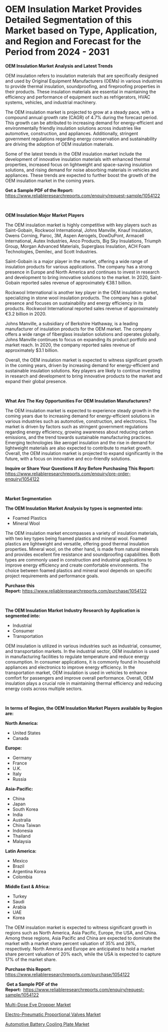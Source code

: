 <p><h1>OEM Insulation Market Provides Detailed Segmentation of this Market based on Type, Application, and Region and Forecast for the Period from 2024 - 2031</h1></p><p><strong>OEM Insulation Market Analysis and Latest Trends</strong></p>
<p><p>OEM insulation refers to insulation materials that are specifically designed and used by Original Equipment Manufacturers (OEMs) in various industries to provide thermal insulation, soundproofing, and fireproofing properties in their products. These insulation materials are essential in maintaining the efficiency and performance of equipment such as refrigerators, HVAC systems, vehicles, and industrial machinery.</p><p>The OEM insulation market is projected to grow at a steady pace, with a compound annual growth rate (CAGR) of 4.7% during the forecast period. This growth can be attributed to increasing demand for energy-efficient and environmentally friendly insulation solutions across industries like automotive, construction, and appliances. Additionally, stringent government regulations regarding energy conservation and sustainability are driving the adoption of OEM insulation materials.</p><p>Some of the latest trends in the OEM insulation market include the development of innovative insulation materials with enhanced thermal properties, increased focus on lightweight and space-saving insulation solutions, and rising demand for noise absorbing materials in vehicles and appliances. These trends are expected to further boost the growth of the OEM insulation market in the coming years.</p></p>
<p><strong>Get a Sample PDF of the Report:&nbsp;</strong> <a href="https://www.reliableresearchreports.com/enquiry/request-sample/1054122">https://www.reliableresearchreports.com/enquiry/request-sample/1054122</a></p>
<p>&nbsp;</p>
<p><strong>OEM Insulation Major Market Players</strong></p>
<p><p>The OEM insulation market is highly competitive with key players such as Saint-Gobain, Rockwool International, Johns Manville, Knauf Insulation, Owens Corning, Paroc, 3M, Aspen Aerogels, DowDuPont, Armacell International, Autex Industries, Anco Products, Big Sky Insulations, Triumph Group, Morgan Advanced Materials, Superglass Insulation, ACH Foam Technologies, Demilec, and Scott Industries.</p><p>Saint-Gobain is a major player in the market, offering a wide range of insulation products for various applications. The company has a strong presence in Europe and North America and continues to invest in research and development to bring innovative solutions to the market. In 2020, Saint-Gobain reported sales revenue of approximately €38.1 billion.</p><p>Rockwool International is another key player in the OEM insulation market, specializing in stone wool insulation products. The company has a global presence and focuses on sustainability and energy efficiency in its products. Rockwool International reported sales revenue of approximately €3.2 billion in 2020.</p><p>Johns Manville, a subsidiary of Berkshire Hathaway, is a leading manufacturer of insulation products for the OEM market. The company offers a wide range of fiberglass insulation solutions and operates globally. Johns Manville continues to focus on expanding its product portfolio and market reach. In 2020, the company reported sales revenue of approximately $3.1 billion.</p><p>Overall, the OEM insulation market is expected to witness significant growth in the coming years, driven by increasing demand for energy-efficient and sustainable insulation solutions. Key players are likely to continue investing in research and development to bring innovative products to the market and expand their global presence.</p></p>
<p>&nbsp;</p>
<p><strong>What Are The Key Opportunities For OEM Insulation Manufacturers?</strong></p>
<p><p>The OEM insulation market is expected to experience steady growth in the coming years due to increasing demand for energy-efficient solutions in various industries such as automotive, construction, and electronics. The market is driven by factors such as stringent government regulations regarding energy efficiency, growing awareness about reducing carbon emissions, and the trend towards sustainable manufacturing practices. Emerging technologies like aerogel insulation and the rise in demand for lightweight materials are also expected to contribute to market growth. Overall, the OEM insulation market is projected to expand significantly in the future, with a focus on innovative and eco-friendly solutions.</p></p>
<p><strong>Inquire or Share Your Questions If Any Before Purchasing This Report:</strong> <a href="https://www.reliableresearchreports.com/enquiry/pre-order-enquiry/1054122">https://www.reliableresearchreports.com/enquiry/pre-order-enquiry/1054122</a></p>
<p>&nbsp;</p>
<p><strong>Market Segmentation</strong></p>
<p><strong>The OEM Insulation Market Analysis by types is segmented into:</strong></p>
<p><ul><li>Foamed Plastics</li><li>Mineral Wool</li></ul></p>
<p><p>The OEM insulation market encompasses a variety of insulation materials, with two key types being foamed plastics and mineral wool. Foamed plastics are lightweight and versatile, offering good thermal insulation properties. Mineral wool, on the other hand, is made from natural minerals and provides excellent fire resistance and soundproofing capabilities. Both types are commonly used in construction and industrial applications to improve energy efficiency and create comfortable environments. The choice between foamed plastics and mineral wool depends on specific project requirements and performance goals.</p></p>
<p><strong>Purchase this Report:&nbsp;</strong><a href="https://www.reliableresearchreports.com/purchase/1054122">https://www.reliableresearchreports.com/purchase/1054122</a></p>
<p>&nbsp;</p>
<p><strong>The OEM Insulation Market Industry Research by Application is segmented into:</strong></p>
<p><ul><li>Industrial</li><li>Consumer</li><li>Transportation</li></ul></p>
<p><p>OEM insulation is utilized in various industries such as industrial, consumer, and transportation markets. In the industrial sector, OEM insulation is used in manufacturing facilities to regulate temperature and reduce energy consumption. In consumer applications, it is commonly found in household appliances and electronics to improve energy efficiency. In the transportation market, OEM insulation is used in vehicles to enhance comfort for passengers and improve overall performance. Overall, OEM insulation plays a crucial role in maintaining thermal efficiency and reducing energy costs across multiple sectors.</p></p>
<p>&nbsp;</p>
<p><strong>In terms of Region, the OEM Insulation Market Players available by Region are:</strong></p>
<p>
    <p> <strong> North America: </strong>
        <ul>
            <li>United States</li>
            <li>Canada</li>
        </ul>
        </p> 
    <p> <strong> Europe: </strong>
        <ul>
            <li>Germany</li>
            <li>France</li>
            <li>U.K.</li>
            <li>Italy</li>
            <li>Russia</li>
        </ul>
        </p> 
    <p> <strong> Asia-Pacific: </strong>
        <ul>
            <li>China</li>
            <li>Japan</li>
            <li>South Korea</li>
            <li>India</li>
            <li>Australia</li>
            <li>China Taiwan</li>
            <li>Indonesia</li>
            <li>Thailand</li>
            <li>Malaysia</li>
        </ul>
        </p> 
    <p> <strong> Latin America: </strong>
        <ul>
            <li>Mexico</li>
            <li>Brazil</li>
            <li>Argentina Korea</li>
            <li>Colombia</li>
        </ul>
        </p> 
    <p> <strong> Middle East & Africa: </strong>
        <ul>
            <li>Turkey</li>
            <li>Saudi</li>
            <li>Arabia</li>
            <li>UAE</li>
            <li>Korea</li>
        </ul>
    </p>
    </p>
<p><p>The OEM insulation market is expected to witness significant growth in regions such as North America, Asia Pacific, Europe, the USA, and China. Among these regions, Asia Pacific and China are expected to dominate the market with a market share percent valuation of 35% and 28%, respectively. North America and Europe are anticipated to hold a market share percent valuation of 20% each, while the USA is expected to capture 17% of the market share.</p></p>
<p><strong>Purchase this Report: </strong><a href="https://www.reliableresearchreports.com/purchase/1054122">https://www.reliableresearchreports.com/purchase/1054122</a></p>
<p>&nbsp;<strong>Get a Sample PDF of the Report:&nbsp;&nbsp;</strong><a href="https://www.reliableresearchreports.com/enquiry/request-sample/1054122">https://www.reliableresearchreports.com/enquiry/request-sample/1054122</a></p>
<p><strong></strong></p>
<p><p><a href="https://view.publitas.com/reportprime-1/multi-dose-eye-dropper-market-size-2023-2030-global-industrial-analysis-key-geographical-regions-market-share-top-key-players-product-types-and-forecast-research-report/">Multi-Dose Eye Dropper Market</a></p><p><a href="https://view.publitas.com/reportprime-1/global-electro-pneumatic-proportional-valves-market-size-and-market-trends-insights-and-projections-from-2023-to-2030/">Electro-Pneumatic Proportional Valves Market</a></p><p><a href="https://view.publitas.com/reportprime-1/automotive-battery-cooling-plate-market-a-comprehensive-report-of-its-market-share-growth-trends-2023-2030/">Automotive Battery Cooling Plate Market</a></p></p>